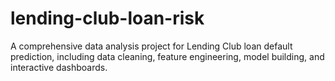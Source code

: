 # lending-club-loan-risk
A comprehensive data analysis project for Lending Club loan default prediction, including data cleaning, feature engineering, model building, and interactive dashboards.
